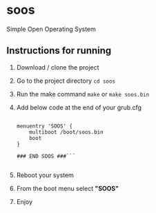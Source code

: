 # soos
Simple Open Operating System

## Instructions for running

 1. Download / clone the project
 2. Go to the project directory `cd soos`
 3. Run the make command `make` or `make soos.bin`
 4. Add below code at the end of your grub.cfg
 
    ```### BEGINE SOOS ###
    
    menuentry 'SOOS' {
        multiboot /boot/soos.bin
        boot
    }
    
    ### END SOOS ###```
 
 5. Reboot your system
 6. From the boot menu select **"SOOS"**
 7. Enjoy
